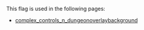 This flag is used in the following pages:
 - [complex_controls_n_dungeonoverlaybackground](../events/complex_controls_n_dungeonoverlaybackground.md)
